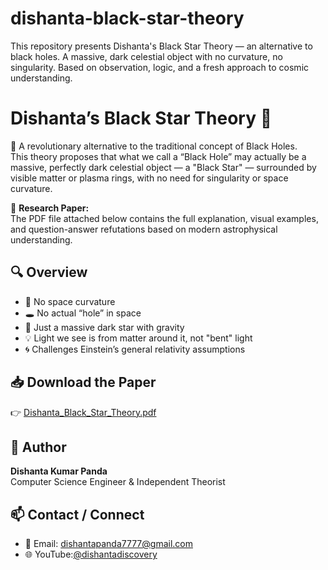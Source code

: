 # dishanta-black-star-theory
This repository presents Dishanta's Black Star Theory — an alternative to black holes. A massive, dark celestial object with no curvature, no singularity. Based on observation, logic, and a fresh approach to cosmic understanding.



# Dishanta’s Black Star Theory 💫

🔬 A revolutionary alternative to the traditional concept of Black Holes.  
This theory proposes that what we call a “Black Hole” may actually be a massive, perfectly dark celestial object — a "Black Star" — surrounded by visible matter or plasma rings, with no need for singularity or space curvature.

📄 **Research Paper:**  
The PDF file attached below contains the full explanation, visual examples, and question-answer refutations based on modern astrophysical understanding.

## 🔍 Overview
- 🚫 No space curvature
- 🕳️ No actual “hole” in space
- 🌌 Just a massive dark star with gravity
- 💡 Light we see is from matter around it, not "bent" light
- 🌀 Challenges Einstein’s general relativity assumptions

## 📥 Download the Paper
👉 [Dishanta_Black_Star_Theory.pdf](Dishanta_Black_Star_Theory.pdf)

## 🧠 Author
**Dishanta Kumar Panda**  
Computer Science Engineer & Independent Theorist


## 📫 Contact / Connect
- 📧 Email: dishantapanda7777@gmail.com
- 🌐 YouTube:[@dishantadiscovery](https://youtube.com/@yourchannel)
